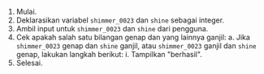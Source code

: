 1. Mulai.
2. Deklarasikan variabel `shimmer_0023` dan `shine` sebagai integer.
3. Ambil input untuk `shimmer_0023` dan `shine` dari pengguna.
4. Cek apakah salah satu bilangan genap dan yang lainnya ganjil:
   a. Jika `shimmer_0023` genap dan `shine` ganjil, atau `shimmer_0023` ganjil dan `shine` genap, lakukan langkah berikut:
   i. Tampilkan "berhasil".
5. Selesai.
